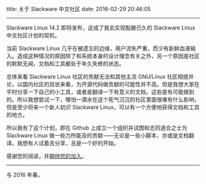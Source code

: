title: 关于 Slackware 中文社区
date: 2016-02-29 20:46:05

---

Slackware Linux 14.2 即将发布，这成了我去实现酝酿已久的 Slackware Linux 中文社区计划的契机。

当前 Slackware Linux 几乎在被遗忘的边缘，用户流失严重，而少有新鲜血液输入。造成这种情况的原因除了和系统本身的设计理念有关之外，另一个原因是社区的默默无闻，文档和工具都处于年久失修的状态。

总体来看 Slackware Linux 社区的贡献无法和其他主流 GNU/Linux 社区相提并论，以国内社区的现状来看，为开源代码做贡献的可能性并不高。但是我想大家在平时分享一下自己的小工具，或者是翻译一下有意义的文档，这些是有可能做到的。所以我想尝试一下，哪怕一滴水在这个死气沉沉的社区里面很难有什么影响，但是至少将来一个新人初识 Slackware Linux，可以有一个方便地获得文档和工具的地方。

所以我有了这个计划，即在 Github 上成立一个组织并试图和志同道合之士为 Slackware Linux 做一些力所能及的贡献——无论是一些小脚本，亦或是文档翻译。我想有人试着去分享，总是一个好的开始。

感谢您的阅读，并[期待您的加入](/JoinUs "加入我们！")。

---

与 2016 年春。
